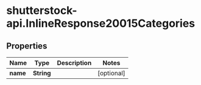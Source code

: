 # shutterstock-api.InlineResponse20015Categories

## Properties
Name | Type | Description | Notes
------------ | ------------- | ------------- | -------------
**name** | **String** |  | [optional] 


